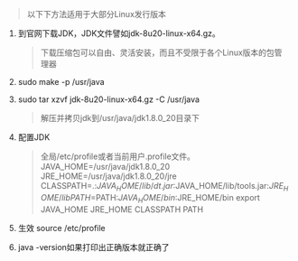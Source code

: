 > 以下下方法适用于大部分Linux发行版本

1. 到官网下载JDK，JDK文件譬如jdk-8u20-linux-x64.gz。
	> 下载压缩包可以自由、灵活安装，而且不受限于各个Linux版本的包管理器
	
2. sudo make -p /usr/java
2. sudo tar xzvf jdk-8u20-linux-x64.gz -C /usr/java
	> 解压并拷贝jdk到/usr/java/jdk1.8.0_20目录下
	 
3. 配置JDK
	> 全局/etc/profile或者当前用户.profile文件。
	> JAVA_HOME=/usr/java/jdk1.8.0_20
	> JRE_HOME=/usr/java/jdk1.8.0_20/jre
	> CLASSPATH=.:$JAVA_HOME/lib/dt.jar:$JAVA_HOME/lib/tools.jar:$JRE_HOME/lib
	> PATH=$PATH:$JAVA_HOME/bin:$JRE_HOME/bin
	> export JAVA_HOME JRE_HOME CLASSPATH PATH
	
4. 生效 source /etc/profile
5. java -version如果打印出正确版本就正确了